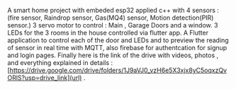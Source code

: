 A smart home project with embeded esp32 applied c++ with 4 sensors : (fire sensor, Raindrop sensor, Gas(MQ4) sensor, Motion detection(PIR) sensor.)
3 servo motor to control : Main , Garage Doors and a window.
3 LEDs for the 3 rooms in the house controlled via flutter app.
A Flutter application to control each of the door and LEDs and to preview the reading of sensor in real time with MQTT, also firebase for authentcation for signup and login pages.
Finally here is the link of the drive with videos, photos , and everything explained in details : [https://drive.google.com/drive/folders/1J9aVJ0_vzH6e5X3xjx8yC5oqxzQvORlS?usp=drive_link](url) .
